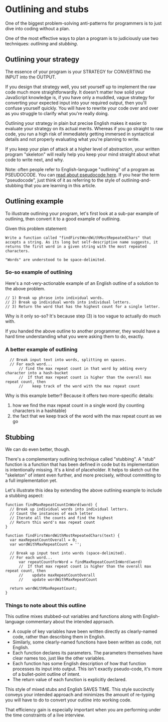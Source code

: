 # Outlining and stubs

One of the biggest problem-solving anti-patterns for programmers is to just dive into coding without a plan.

One of the most effective ways to plan a program is to judiciously use two techniques: *outlining* and *stubbing*.

## Outlining your strategy

The essence of your program is your STRATEGY for CONVERTING the INPUT into the OUTPUT.

If you design that strategy well, you set yourself up to implement the raw code much more straightforwardly. It doesn't matter how solid your JavaScript knowledge is, if you have only a muddled, vague strategy for converting your expected input into your required output, then you'll confuse yourself quickly. You will have to rewrite your code over and over as you struggle to clarify what you're really doing.

Outlining your strategy in plain but precise English makes it easier to evaluate your strategy on its actual merits. Whereas if you go straight to raw code, you run a high risk of immediately getting immersed in syntactical details and not properly evaluating what you're planning to write.

If you keep your plan of attack at a higher level of abstraction, your written program "skeleton" will really help you keep your mind straight about what code to write next, and why.

Note: often people refer to English-language "outlining" of a program as PSEUDOCODE. You can [read about pseudocode here](https://en.wikipedia.org/wiki/Pseudocode). If you hear the term "pseudocode", just think of it as referring to the style of outlining-and-stubbing that you are learning in this article.


## Outlining example

To illustrate outlining your program, let's first look at a sub-par example of outlining, then convert it to a good example of outlining.

Given this problem statement:

```
Write a function called "findFirstWordWithMostRepeatedChars" that accepts a string. As its long but self-descriptive name suggests, it returns the first word in a given string with the most repeated characters.

"Words" are understood to be space-delimited.
```

### So-so example of outlining

Here's a not-very-actionable example of an English outline of a solution to the above problem.

```
// 1) Break up phrase into individual words.
// 2) Break up individual words into individual letters.
// 3) Return the word that has the highest count for a single letter.
```

Why is it only so-so?  It's because step (3) is too vague to actually do much with.

If you handed the above outline to another programmer, they would have a hard time understanding what you were asking them to do, exactly.

### A better example of outlining

```
  // Break input text into words, splitting on spaces.
  // For each word...
      // find the max repeat count in that word by adding every character into a hash-bucket
      //  If that max repeat count is higher than the overall max repeat count, then
      //    keep track of the word with the max repeat count
```

Why is this example better? Because it offers two more-specific details:

1. how we find the max repeat count in a single word (by counting characters in a hashtable)
2. the fact that we keep track of the word with the max repeat count as we  go

## Stubbing

We can do even better, though.

There's a complementary outlining technique called "stubbing".  A "stub" function is a function that has been defined in code but its implementation is intentionally missing.  It's a kind of placeholder. It helps to sketch out the "skeleton" of intent even further, and more precisely, without committing to a full implementation yet.

Let's illustrate this idea by extending the above outlining example to include a stubbing aspect:

```
function findMaxRepeatCountInWord(word) {
  // Break up individual words into individual letters.
  // Count the instances of each letter
  // Iterate all the counts and find the highest
  // Return this word's max repeat count
}

function findFirstWordWithMostRepeatedChars(text) {
  var maxRepeatCountOverall = 0;
  var wordWithMaxRepeatCount = '';

  // Break up input text into words (space-delimited).
  // For each word...
      var repeatCountForWord = findMaxRepeatCountInWord(word)
      //  If that max repeat count is higher than the overall max repeat count, then
      //    update maxRepeatCountOverall
      //    update wordWithMaxRepeatCount

  return wordWithMaxRepeatCount;
}
```

### Things to note about this outline

This outline mixes stubbed-out variables and functions along with English-language commentary about the intended approach.

* A couple of key variables have been written directly as clearly-named code, rather than describing them in English.
* Similarly, some clearly-named functions have been written as code, not English.
* Each function declares its parameters. The parameters themselves have clear names too, just like the other variables.
* Each function has some English description of how that function processes its input into output. This isn't exactly pseudo-code, it's more of a bullet-point outline of intent.
* The return value of each function is explicitly declared.

This style of mixed stubs and English SAVES TIME. This style succinctly conveys your intended approach and minimizes the amount of re-typing you will have to do to convert your outline into working code.

That efficiency gain is especially important when you are performing under the time constraints of a live interview.
